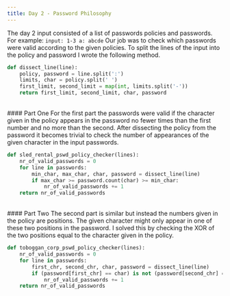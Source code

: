 ```yaml
---
title: Day 2 - Password Philosophy
---
```


The day 2 input consisted of a list of passwords policies and passwords. For example: `input: 1-3 a: abcde` Our job was to check which passwords were valid according to the given policies. To split the lines of the input into the policy and password I wrote the following method.

```python
def dissect_line(line):
    policy, password = line.split(':')
    limits, char = policy.split(' ')
    first_limit, second_limit = map(int, limits.split('-'))
    return first_limit, second_limit, char, password
```
<br>
#### Part One
For the first part the passwords were valid if the character given in the policy appears in the password no fewer times than the first number and no more than the second. After dissecting the policy from the password it becomes trivial to check the number of appearances of the given character in the input passwords.

```python
def sled_rental_pswd_policy_checker(lines):
    nr_of_valid_passwords = 0
    for line in passwords:
        min_char, max_char, char, password = dissect_line(line)
        if max_char >= password.count(char) >= min_char:
            nr_of_valid_passwords += 1
    return nr_of_valid_passwords
```
<br>
#### Part Two
The second part is similar but instead the numbers given in the policy are positions. The given character might only appear in one of these two positions in the password. I solved this by checking the XOR of the two positions equal to the character given in the policy.

```python
def toboggan_corp_pswd_policy_checker(lines):
    nr_of_valid_passwords = 0
    for line in passwords:
        first_chr, second_chr, char, password = dissect_line(line)
        if (password[first_chr] == char) is not (password[second_chr] == char):
            nr_of_valid_passwords += 1
    return nr_of_valid_passwords
```